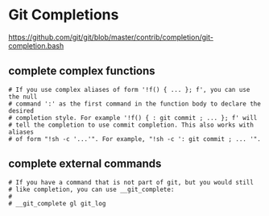 # Git Completions

<https://github.com/git/git/blob/master/contrib/completion/git-completion.bash>

## complete complex functions

```text
# If you use complex aliases of form '!f() { ... }; f', you can use the null
# command ':' as the first command in the function body to declare the desired
# completion style. For example '!f() { : git commit ; ... }; f' will
# tell the completion to use commit completion. This also works with aliases
# of form "!sh -c '...'". For example, "!sh -c ': git commit ; ... '".
```

## complete external commands

```text
# If you have a command that is not part of git, but you would still
# like completion, you can use __git_complete:
#
# __git_complete gl git_log
```

